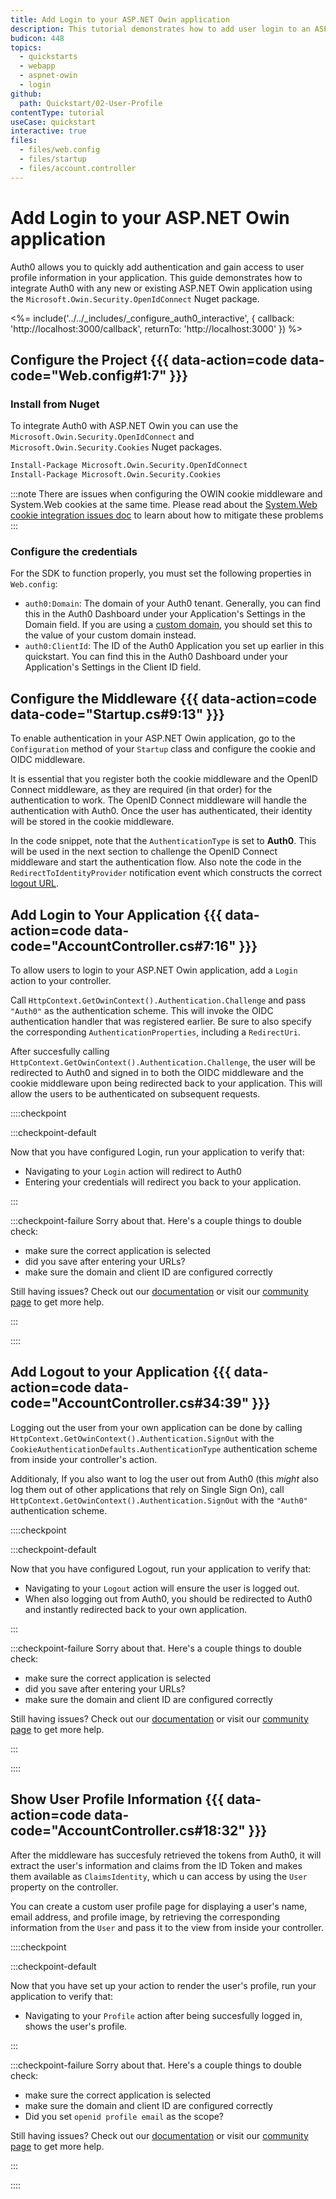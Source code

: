 ```yaml
---
title: Add Login to your ASP.NET Owin application
description: This tutorial demonstrates how to add user login to an ASP.NET Owin application.
budicon: 448
topics:
  - quickstarts
  - webapp
  - aspnet-owin
  - login
github:
  path: Quickstart/02-User-Profile
contentType: tutorial
useCase: quickstart
interactive: true
files:
  - files/web.config
  - files/startup
  - files/account.controller
---
```


# Add Login to your ASP.NET Owin application

Auth0 allows you to quickly add authentication and gain access to user profile information in your application. This guide demonstrates how to integrate Auth0 with any new or existing ASP.NET Owin application using the `Microsoft.Owin.Security.OpenIdConnect` Nuget package. 

<%= include('../../_includes/_configure_auth0_interactive', { 
  callback: 'http://localhost:3000/callback',
  returnTo: 'http://localhost:3000'
}) %>

## Configure the Project {{{ data-action=code data-code="Web.config#1:7" }}}

### Install from Nuget

To integrate Auth0 with ASP.NET Owin you can use the `Microsoft.Owin.Security.OpenIdConnect` and `Microsoft.Owin.Security.Cookies` Nuget packages.

```bash
Install-Package Microsoft.Owin.Security.OpenIdConnect
Install-Package Microsoft.Owin.Security.Cookies
```

:::note
There are issues when configuring the OWIN cookie middleware and System.Web cookies at the same time. Please read about the [System.Web cookie integration issues doc](https://github.com/aspnet/AspNetKatana/wiki/System.Web-response-cookie-integration-issues) to learn about how to mitigate these problems
:::

### Configure the credentials
For the SDK to function properly, you must set the following properties in `Web.config`:
- `auth0:Domain`: The domain of your Auth0 tenant. Generally, you can find this in the Auth0 Dashboard under your Application's Settings in the Domain field. If you are using a [custom domain](https://auth0.com/docs/custom-domains), you should set this to the value of your custom domain instead.
- `auth0:ClientId`: The ID of the Auth0 Application you set up earlier in this quickstart. You can find this in the Auth0 Dashboard under your Application's Settings in the Client ID field.

## Configure the Middleware {{{ data-action=code data-code="Startup.cs#9:13" }}}

To enable authentication in your ASP.NET Owin application, go to the `Configuration` method of your `Startup` class and configure the cookie and OIDC middleware.

It is essential that you register both the cookie middleware and the OpenID Connect middleware, as they are required (in that order) for the authentication to work. The OpenID Connect middleware will handle the authentication with Auth0. Once the user has authenticated, their identity will be stored in the cookie middleware.

In the code snippet, note that the `AuthenticationType` is set to **Auth0**. This will be used in the next section to challenge the OpenID Connect middleware and start the authentication flow. Also note the code in the `RedirectToIdentityProvider` notification event which constructs the correct [logout URL](/logout).

## Add Login to Your Application {{{ data-action=code data-code="AccountController.cs#7:16" }}}

To allow users to login to your ASP.NET Owin application, add a `Login` action to your controller.

Call `HttpContext.GetOwinContext().Authentication.Challenge` and pass `"Auth0"` as the authentication scheme. This will invoke the OIDC authentication handler that was registered earlier. Be sure to also specify the corresponding `AuthenticationProperties`, including a `RedirectUri`.

After succesfully calling `HttpContext.GetOwinContext().Authentication.Challenge`, the user will be redirected to Auth0 and signed in to both the OIDC middleware and the cookie middleware upon being redirected back to your application. This will allow the users to be authenticated on subsequent requests.

::::checkpoint

:::checkpoint-default

Now that you have configured Login, run your application to verify that:
* Navigating to your `Login` action will redirect to Auth0
* Entering your credentials will redirect you back to your application.

:::

:::checkpoint-failure
Sorry about that. Here's a couple things to double check:
* make sure the correct application is selected
* did you save after entering your URLs?
* make sure the domain and client ID are configured correctly

Still having issues? Check out our [documentation](https://auth0.com/docs) or visit our [community page](https://community.auth0.com) to get more help.

:::

::::

## Add Logout to your Application {{{ data-action=code data-code="AccountController.cs#34:39" }}}

Logging out the user from your own application can be done by calling `HttpContext.GetOwinContext().Authentication.SignOut` with the `CookieAuthenticationDefaults.AuthenticationType` authentication scheme from inside your controller's action.

Additionaly, If you also want to log the user out from Auth0 (this *might* also log them out of other applications that rely on Single Sign On), call `HttpContext.GetOwinContext().Authentication.SignOut` with the `"Auth0"` authentication scheme.

::::checkpoint

:::checkpoint-default

Now that you have configured Logout, run your application to verify that:
* Navigating to your `Logout` action will ensure the user is logged out.
* When also logging out from Auth0, you should be redirected to Auth0 and instantly redirected back to your own application.

:::

:::checkpoint-failure
Sorry about that. Here's a couple things to double check:
* make sure the correct application is selected
* did you save after entering your URLs?
* make sure the domain and client ID are configured correctly

Still having issues? Check out our [documentation](https://auth0.com/docs) or visit our [community page](https://community.auth0.com) to get more help.

:::

::::

## Show User Profile Information {{{ data-action=code data-code="AccountController.cs#18:32" }}}

After the middleware has succesfuly retrieved the tokens from Auth0, it will extract the user's information and claims from the ID Token and makes them available as `ClaimsIdentity`, which u can access by using the `User` property on the controller.

You can create a custom user profile page for displaying a user's name, email address, and profile image, by retrieving the corresponding information from the `User` and pass it to the view from inside your controller.

::::checkpoint

:::checkpoint-default

Now that you have set up your action to render the user's profile, run your application to verify that:
* Navigating to your `Profile` action after being succesfully logged in, shows the user's profile.

:::

:::checkpoint-failure
Sorry about that. Here's a couple things to double check:
* make sure the correct application is selected
* make sure the domain and client ID are configured correctly
* Did you set `openid profile email` as the scope?

Still having issues? Check out our [documentation](https://auth0.com/docs) or visit our [community page](https://community.auth0.com) to get more help.

:::

::::